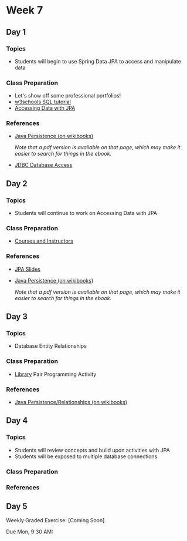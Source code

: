 # Week 7

## Day 1

### Topics

- Students will begin to use Spring Data JPA to access and manipulate data 

### Class Preparation

- Let's show off some professional portfolios!
- [w3schools SQL tutorial](https://www.w3schools.com/sql/default.asp)
- [Accessing Data with JPA](https://wecancodeit.github.io/java-resources/spring/getting-started-guides/accessing-data-with-jpa/)


### References

- [Java Persistence (on wikibooks)](https://en.wikibooks.org/wiki/Java_Persistence)

	*Note that a pdf version is available on that page, which may make it easier to search for things in the ebook.*

- [JDBC Database Access](https://docs.oracle.com/javase/tutorial/jdbc/index.html)

## Day 2

### Topics 

- Students will continue to work on Accessing Data with JPA

### Class Preparation

- [Courses and Instructors](https://wecancodeit.github.io/java-exercises/jpa/courses-with-instructors)



### References
- [JPA Slides](https://wecancodeit.github.io/java-slides/data/jpa/)
- [Java Persistence (on wikibooks)](https://en.wikibooks.org/wiki/Java_Persistence)

	*Note that a pdf version is available on that page, which may make it easier to search for things in the ebook.*

## Day 3

### Topics 

- Database Entity Relationships
 

### Class Preparation

- [Library]((https://wecancodeit.github.io/java-exercises/jpa/library)) Pair Programming Activity


### References

- [Java Persistence/Relationships (on wikibooks)](https://en.wikibooks.org/wiki/Java_Persistence/Relationships)

## Day 4

### Topics 

- Students will review concepts and build upon activities with JPA
- Students will be exposed to multiple database connections

### Class Preparation



### References 


## Day 5

Weekly Graded Exercise: [Coming Soon]

Due Mon, 9:30 AM: 
